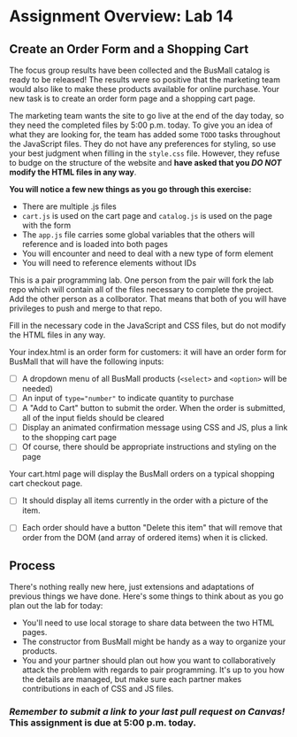 # Assignment Overview: Lab 14

## Create an Order Form and a Shopping Cart

The focus group results have been collected and the BusMall catalog is ready to be released! The results were so positive that the marketing team would also like to make these products available for online purchase. Your new task is to create an order form page and a shopping cart page.

The marketing team wants the site to go live at the end of the day today, so they need the completed files by 5:00 p.m. today. To give you an idea of what they are looking for, the team has added some `TODO` tasks throughout the JavaScript files. They do not have any preferences for styling, so use your best judgment when filling in the `style.css` file. However, they refuse to budge on the structure of the website and **have asked that you *DO NOT* modify the HTML files in any way**.

**You will notice a few new things as you go through this exercise:**
- There are multiple .js files
- ```cart.js``` is used on the cart page and ```catalog.js``` is used on the page with the form
- The ```app.js``` file carries some global variables that the others will reference and is loaded into both pages
- You will encounter and need to deal with a new type of form element
- You will need to reference elements without IDs

This is a pair programming lab. One person from the pair will fork the lab repo which will contain all of the files necessary to complete the project.
Add the other person as a collborator. That means that both of you will have privileges to push and merge to that repo.

Fill in the necessary code in the JavaScript and CSS files, but do not modify the HTML files in any way.

Your index.html is an order form for customers: it will have an order form for BusMall that will have the following inputs:

  - [ ] A dropdown menu of all BusMall products (`<select>` and `<option>` will be needed)
  - [ ] An input of `type="number"` to indicate quantity to purchase
  - [ ] A "Add to Cart" button to submit the order. When the order is submitted, all of the input fields should be cleared
  - [ ] Display an animated confirmation message using CSS and JS, plus a link to the shopping cart page
  - [ ] Of course, there should be appropriate instructions and styling on the page

  Your cart.html page will display the BusMall orders on a typical shopping cart checkout page.

  - [ ] It should display all items currently in the order with a picture of the item.
  - [ ] Each order should have a button "Delete this item" that will remove that order from the DOM (and array of ordered items) when it is clicked.



## Process

There's nothing really new here, just extensions and adaptations of previous things we have done. Here's some things to think about as you go plan out the lab for today:

- You'll need to use local storage to share data between the two HTML pages.
- The constructor from BusMall might be handy as a way to organize your products.
- You and your partner should plan out how you want to collaboratively attack the problem with regards to pair programming. It's up to you how the details are managed, but make sure each partner makes contributions in each of CSS and JS files.

### *Remember to submit a link to your last pull request on Canvas!* This assignment is due at 5:00 p.m. today.
